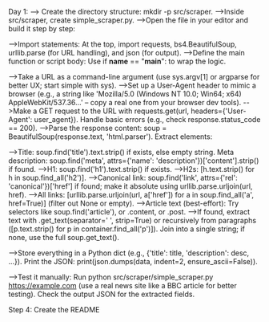 Day 1:
--> Create the directory structure: mkdir -p src/scraper.
-->Inside src/scraper, create simple_scraper.py.
-->Open the file in your editor and build it step by step:

-->Import statements: At the top, import requests, bs4.BeautifulSoup, urllib.parse (for URL handling), and json (for output).
-->Define the main function or script body: Use if __name__ == "__main__": to wrap the logic.

-->Take a URL as a command-line argument (use sys.argv[1] or argparse for better UX; start simple with sys).
-->Set up a User-Agent header to mimic a browser (e.g., a string like 'Mozilla/5.0 (Windows NT 10.0; Win64; x64) AppleWebKit/537.36...' – copy a real one from your browser dev tools).
-->Make a GET request to the URL with requests.get(url, headers={'User-Agent': user_agent}). Handle basic errors (e.g., check response.status_code == 200).
-->Parse the response content: soup = BeautifulSoup(response.text, 'html.parser').
Extract elements:

-->Title: soup.find('title').text.strip() if exists, else empty string.
Meta description: soup.find('meta', attrs={'name': 'description'})['content'].strip() if found.
-->H1: soup.find('h1').text.strip() if exists.
-->H2s: [h.text.strip() for h in soup.find_all('h2')].
-->Canonical link: soup.find('link', attrs={'rel': 'canonical'})['href'] if found; make it absolute using urllib.parse.urljoin(url, href).
-->All links: [urllib.parse.urljoin(url, a['href']) for a in soup.find_all('a', href=True)] (filter out None or empty).
-->Article text (best-effort): Try selectors like soup.find('article'), or .content, or .post. -->If found, extract text with .get_text(separator=' ', strip=True) or recursively from paragraphs ([p.text.strip() for p in container.find_all('p')]). Join into a single string; if none, use the full soup.get_text().


-->Store everything in a Python dict (e.g., {'title': title, 'description': desc, ...}).
Print the JSON: print(json.dumps(data, indent=2, ensure_ascii=False)).




-->Test it manually: Run python src/scraper/simple_scraper.py https://example.com (use a real news site like a BBC article for better testing). Check the output JSON for the extracted fields.

Step 4: Create the README